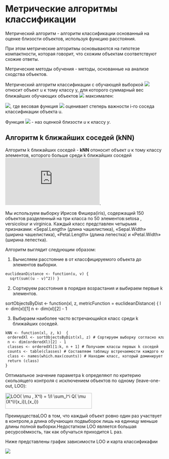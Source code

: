 # Метрические алгоритмы классификации

Метрический алгоритм - алгоритм классификации основанный на оценке близости объектов, используя функцию расстояния. 

При этом метрические алгоритмы основываются на гипотезе компактности, которая говорит, что схожим объектам соответствуют схожие ответы.

Метрические методы обучения - методы, основанные на анализе сходства объектов.

 Метрический алгоритм классификации с обучающей выборкой ![](https://latex.codecogs.com/gif.latex?X^l)  относит объект u к тому классу y, для которого суммарный вес ближайших обучающих объектов ![](https://latex.codecogs.com/gif.latex?W_y(u,X^l)) максимален:
 
![](https://latex.codecogs.com/gif.latex?a(u;X^l)=arg&space;\max_{y\epsilon&space;Y}W_y(u,X^l)),
где весовая функция ![](https://latex.codecogs.com/gif.latex?\omega&space;(i,u)) оценивает степерь важности i-го соседа классификации объекта u.

Функция ![](https://latex.codecogs.com/gif.latex?W_y(u,X^l)) - наз оценкой близости *u* к классу *y*.

Алгоритм k ближайших соседей (kNN)
---------------- 
 
Алгоритм k ближайших соседей - **kNN** отоносит объект *u* к тому классу элементов, которого больше среди k ближайших соседей ![](https://latex.codecogs.com/gif.latex?x_u).

Мы используем выборку Ирисов Фишера(iris), содержащий 150 объектов разделенный на три класса по 50 элементов:setosa , versicolour и virginica. Каждый класс представлен четырьмя признаками: «Sepal.Length» (длина чашелистика), «Sepal.Width» (ширина чашелистика), «Petal.Length» (длина лепестка) и «Petal.Width» (ширина лепестка).

Алгоритм выглядит следующим образом:

1. Вычисляем расстояние в от классфицируемого объекта до элементов выборки.

```diff
euclideanDistance <- function(u, v) {
  sqrt(sum((u - v)^2)) }
```

2. Сортируем расстояния в порядке возрастания и выбираем первые k элементов.

sortObjectsByDist <- function(xl, z, metricFunction =
euclideanDistance)
{
 l <- dim(xl)[1]
 n <- dim(xl)[2] - 1

3. Выбираем наиболее часто встречающийся класс среди k ближайших соседей.

```diff
kNN <- function(xl, z, k)  { 
 orderedXl <- sortObjectsByDist(xl, z) # Сортируем выборку согласно классифицируемогообъекта
 n <- dim(orderedXl)[2] - 1
 classes <- orderedXl[1:k, n + 1] # Получаем классы первых k соседей
 counts <- table(classes) # Составляем таблицу встречаемости каждого класса
 class <- names(which.max(counts)) # Находим класс, который доминирует среди первых k соседей
 return (class)
}
```




Оптимальное значение параметра k определяют по критерию скользящего контроля с исключением объектов по одному (leave-one-out, LOO):

<img src="http://www.sciweavers.org/tex2img.php?eq=LOO%28%20%5Cmu%20%2C%20X%5El%29%20%3D%201%2Fl%20%20%5Csum_l%5Ei%20Q%28%20%5Cmu%20%28X%5El%2F%7Bx_i%7D%29%2C%7Bx_i%7D%29&bc=White&fc=Black&im=jpg&fs=12&ff=ccfonts,eulervm&edit=0" align="center" border="0" alt="LOO( \mu , X^l) = 1/l  \sum_l^i Q( \mu (X^l/{x_i}),{x_i})" width="275" height="50" />

ПреимуществаLOO в том, что каждый объект ровно один раз участвует в контроле,а длина обучающих подвыборок лишь на единицу меньше длины полной выборки.Недостатком LOO является большая ресурсоёмкость, так как обучаться приходится L раз.

Ниже представлены график зависимости LOO и карта классификафии

![](https://github.com/icyvan/DataMining/blob/master/images/loo_knn.png)
